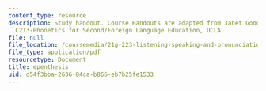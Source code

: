 ```yaml
---
content_type: resource
description: Study handout. Course Handouts are adapted from Janet Goodwin's AP&TESL
  C213-Phonetics for Second/Foreign Language Education, UCLA.
file: null
file_location: /coursemedia/21g-223-listening-speaking-and-pronunciation-fall-2004/d54f3bba263684cab866eb7b25fe1533_MIT21G_223F04_epenthesis.pdf
file_type: application/pdf
resourcetype: Document
title: epenthesis
uid: d54f3bba-2636-84ca-b866-eb7b25fe1533
---
```

